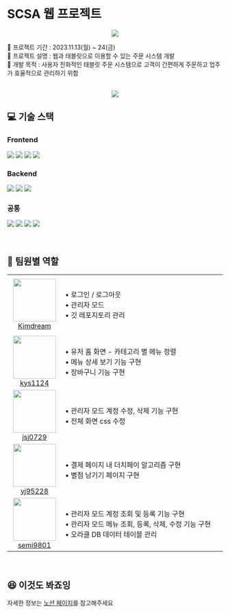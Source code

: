 # SCSA 웹 프로젝트 

<p align="center">
  <img src="https://github.com/projectJunJun/.github/assets/30275955/dec9f65c-2471-48f3-828e-313f749cc9e1">
</p>
📅 프로젝트 기간 : 2023.11.13(월) ~ 24(금)   <br>
🍗 프로젝트 설명 : 웹과 태블릿으로 이용할 수 있는 주문 시스템 개발   <br>
💎 개발 목적 : 사용자 친화적인 태블릿 주문 시스템으로 고객이 간편하게 주문하고 업주가 효율적으로 관리하기 위함   <br>

<br>
<p align="center">
  <a href="https://hits.seeyoufarm.com"/>
      <img src="https://hits.seeyoufarm.com/api/count/incr/badge.svg?url=https%3A%2F%2Fgithub.com%2F738%2FprojectJunJun&count_bg=%23FF9933&title_bg=%23555555&icon=github.svg&icon_color=%23E7E7E7&title=hits&edge_flat=false">
  </a>
</p>

## 💻 기술 스택
### Frontend
<p>
  <img src="https://img.shields.io/badge/HTML-E34F26?style=for-the-badge&logo=HTML5&logoColor=white"/>
  <img src="https://img.shields.io/badge/CSS-1572B6?style=for-the-badge&logo=HTML5&logoColor=white"/>
  <img src="https://img.shields.io/badge/JavaScript-F7DF1E?style=for-the-badge&logo=JavaScript&logoColor=white"/>
  <img src="https://img.shields.io/badge/jQuery-0769AD?style=for-the-badge&logo=jquery&logoColor=white"/>  
</p>

### Backend
<p>
  <img src="https://img.shields.io/badge/Java-3766AB?style=for-the-badge&logo=Java&logoColor=white"/>
  <img src="https://img.shields.io/badge/Spring_Boot-F2F4F9?style=for-the-badge&logo=spring-boot"/>
  <img src="https://img.shields.io/badge/Oracle-F80000?style=for-the-badge&logo=Oracle&logoColor=white"/>
</p>

### 공통
<p>
  <img src="https://img.shields.io/badge/GitHub-100000?style=for-the-badge&logo=github&logoColor=white"/>
  <img src="https://img.shields.io/badge/Figma-F24E1E?style=for-the-badge&logo=figma&logoColor=white"/>
  <img src="https://img.shields.io/badge/Notion-000000?style=for-the-badge&logo=notion&logoColor=white"/>
  <img src="https://img.shields.io/badge/Mattermost-0058CC?style=for-the-badge&logo=Mattermost&logoColor=white"/>
</p>
<br>

## 🤩 팀원별 역할
<table>
    <tr height="140px">
        <td align="center" width="130px">
            <a href="https://github.com/balance-coding"><img height="100px" width="100px" src="https://avatars.githubusercontent.com/u/76475966?s=96&v=4"/></a>
            <br />
            <a href="https://github.com/balance-coding">Kimdream</a>
        </td>
        <td width="900px">
          ▪ 로그인 / 로그아웃 <br>
          ▪ 관리자 모드 <br>
          ▪ 깃 레포지토리 관리 <br>
        </td>
    </tr>
    <tr>
        <td align="center" width="130px">
            <a href="https://github.com/kys1124"><img height="100px" width="100px" src="https://avatars.githubusercontent.com/u/125456582?s=96&v=4"/></a>
            <br />
            <a href="https://github.com/kys1124">kys1124</a>
        </td>
        <td width="900px">
          ▪ 유저 홈 화면 - 카테고리 별 메뉴 정렬 <br>
          ▪ 메뉴 상세 보기 기능 구현 <br>
          ▪ 장바구니 기능 구현 <br>
        </td>
    </tr>
    <tr>
        <td align="center" width="130px">
            <a href="https://github.com/jsj0729"><img height="100px" width="100px" src="https://avatars.githubusercontent.com/u/63569041?s=96&v=4"/></a>
            <br />
            <a href="https://github.com/jsj0729">jsj0729</a>
        </td>
        <td width="900px">
          ▪ 관리자 모드 계정 수정, 삭제 기능 구현 <br>
          ▪ 전체 화면 css 수정 <br>
        </td>
    </tr>
    <tr>
        <td align="center" width="130px">
            <a href="https://github.com/yj95228"><img height="100px" width="100px" src="https://avatars.githubusercontent.com/u/30275955?s=96&v=4"/></a>
            <br />
            <a href="https://github.com/yj95228">yj95228</a>
        </td>
        <td width="900px">
          ▪ 결제 페이지 내 더치페이 알고리즘 구현 <br>
          ▪ 별점 남기기 페이지 구현 <br>
        </td>
    </tr>
    <tr>
        <td align="center" width="130px">
            <a href="https://github.com/semi9801"><img height="100px" width="100px" src="https://avatars.githubusercontent.com/u/128583687?s=96&v=4"/></a>
            <br />
            <a href="https://github.com/semi9801">semi9801</a>
        </td>
        <td width="900px">
          ▪ 관리자 모드 계정 조회 및 등록 기능 구현 <br>
          ▪ 관리자 모드 메뉴 조회, 등록, 삭제, 수정 기능 구현 <br>
          ▪ 오라클 DB 데이터 테이블 관리 <br>
        </td>
    </tr>
</table>
<br>

## 😆 이것도 봐죠잉
자세한 정보는 [노션 페이지](https://www.notion.so/everyday-dreaming/8-Business-Proposal-ded22a2aa4af405cb46dbc7ed5e17c87?pvs=4)를 참고해주세요
